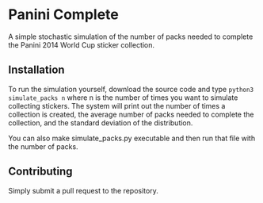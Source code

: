 # Panini Complete

A simple stochastic simulation of the number of packs needed to complete the Panini 2014 World Cup sticker collection.

## Installation
To run the simulation yourself, download the source code and type ``python3 simulate_packs n`` where n is the number of
times you want to simulate collecting stickers.  The system will print out the number of times a collection is created,
the average number of packs needed to complete the collection, and the standard deviation of the distribution.

You can also make simulate_packs.py executable and then run that file with the number of packs.

## Contributing
Simply submit a pull request to the repository.